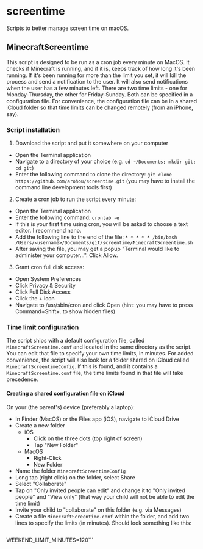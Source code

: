 # screentime
Scripts to better manage screen time on macOS.

## MinecraftScreentime
This script is designed to be run as a cron job every minute on MacOS. 
It checks if Minecraft is running, and if it is, keeps track of how long it's been running. If it's been running for more than the limit you set, it will kill the process and send a notification to the user. It will also send notifications when the user has a few minutes left.
There are two time limits - one for Monday-Thursday, the other for Friday-Sunday. Both can be specified in a configuration file. For convenience, the configuration file can be in a shared iCloud folder so that time limits can be changed remotely (from an iPhone, say).

### Script installation
1. Download the script and put it somewhere on your computer
- Open the Terminal application
- Navigate to a directory of your choice (e.g. `cd ~/Documents; mkdir git; cd git`)
- Enter the following command to clone the directory: `git clone https://github.com/arohou/screentime.git` (you may have to install the command line development tools first)
2. Create a cron job to run the script every minute:
- Open the Terminal application
- Enter the following command: `crontab -e`
- If this is your first time using cron, you will be asked to choose a text editor. I recommend nano.
- Add the following line to the end of the file: `* * * * * /bin/bash /Users/<username>/Documents/git/screentime/MinecraftScreentime.sh`
- After saving the file, you may get a popup "Terminal would like to administer your computer...". Click Allow.
3. Grant cron full disk access:
- Open System Preferences
- Click Privacy & Security
- Click Full Disk Access
- Click the + icon
- Navigate to /usr/sbin/cron and click Open (hint: you may have to press Command+Shift+. to show hidden files)

### Time limit configuration
The script ships with a default configuration file, called `MinecraftScreentime.conf` and located in the same directory as the script. You can edit that file to specify your own time limits, in minutes.
For added convenience, the script will also look for a folder shared on iCloud called `MinecraftScreentimeConfig`. If this is found, and it contains a `MinecraftScreentime.conf` file, the time limits found in that file will take precedence.
#### Creating a shared configuration file on iCloud
On your (the parent's) device (preferably a laptop):
- In Finder (MacOS) or the Files app (iOS), navigate to iCloud Drive
- Create a new folder
  - iOS
    - Click on the three dots (top right of screen)
    - Tap "New Folder"
  - MacOS
    - Right-Click
    - New Folder
- Name the folder `MinecraftScreentimeConfig`
- Long tap (right click) on the folder, select Share
- Select "Collaborate"
- Tap on "Only invited people can edit" and change it to "Only invited people" and "View only" (that way your child will not be able to edit the time limit)
- Invite your child to "collaborate" on this folder (e.g. via Messages)
- Create a file `MinecraftScreentime.conf` within the folder, and add two lines to specify the limits (in minutes). Should look something like this:
  ```WEEKDAY_LIMIT_MINUTES=60
WEEKEND_LIMIT_MINUTES=120```
